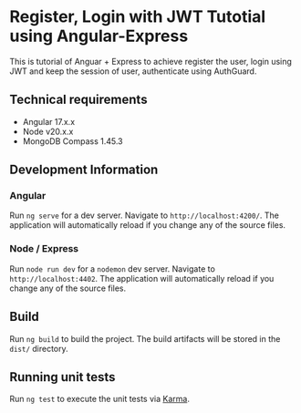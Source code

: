 # Register, Login with JWT Tutotial using Angular-Express

This is tutorial of Anguar + Express to achieve register the user, login using JWT and keep the session of user, authenticate using AuthGuard.

## Technical requirements
 - Angular 17.x.x
 - Node v20.x.x
 - MongoDB Compass 1.45.3

## Development Information

### Angular
Run `ng serve` for a dev server. Navigate to `http://localhost:4200/`. The application will automatically reload if you change any of the source files.

### Node / Express
Run `node run dev` for a `nodemon` dev server. Navigate to `http://localhost:4402`. The application will automatically reload if you change any of the source files.

## Build

Run `ng build` to build the project. The build artifacts will be stored in the `dist/` directory.

## Running unit tests

Run `ng test` to execute the unit tests via [Karma](https://karma-runner.github.io).
